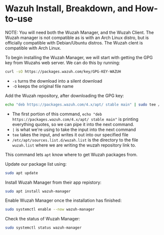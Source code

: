 # Wazuh Install, Breakdown, and How-to-use

NOTE: You will need both the Wuzah Manager, and the Wuzah Client. The Wuzah manager is not compatible as is with an Arch Linux distro, but is officially compatible with Debian/Ubuntu distros. The Wuzah clent is compatible with Arch Linux.

To begin installing the Wuzah Manager, we will start with getting the GPG key from Wuzahs web server. We can do this by running:
```bash
curl -sO https://packages.wazuh.com/key/GPG-KEY-WAZUH
```
- `-s` turns the download into a silent download
- `-O` keeps the original file name

Add the Wuzah repository, after downloading the GPG key:
```bash
echo "deb https://packages.wazuh.com/4.x/apt/ stable main" | sudo tee /etc/apt/sources.list.d/wazuh.list
```

- The first portion of this command, `echo "deb https://packages.wazuh.com/4.x/apt/ stable main"` is printing everything quotes, so we can pipe it into the next command.
- `|` is what we're using to take the input into the next command
- `tee` takes the input, and writes it out into our specified file
- `/etc/apt/sources.list.d/wuzah.list` is the directory to the file `wuzah.list` where we are writing the wuzah repository link to.

This command lets `apt` know where to get Wuzah packages from.

Update our package list using:
```bash
sudo apt update
```
Install Wuzah Manager from their app repistory:
```bash
sudo apt install wazuh-manager
```
Enable Wuzah Manager once the installation has finished:
```bash
sudo systemctl enable --now wazuh-manager
```
Check the status of Wuzah Manager:
```bash
sudo systemctl status wazuh-manager
```
